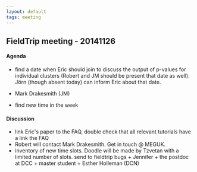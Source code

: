 ```yaml
---
layout: default
tags: meeting
---
```



## FieldTrip meeting - 20141126

#### Agenda

 - find a date when Eric should join to discuss the output of p-values for individual clusters (Robert and JM should be present that date as well). Jörn (though absent today) can inform Eric about that date.
 

 - Mark Drakesmith (JM)

 - find new time in the week


#### Discussion

 - link Eric's paper to the FAQ, double check that all relevant tutorials have a link the FAQ
 - Robert will contact Mark Drakesmith. Get in touch @ MEGUK.
 - inventory of new time slots. Doodle will be made by Tzvetan with a limited number of slots. send to fieldtrip bugs + Jennifer + the postdoc at DCC + master student + Esther Holleman (DCN)
